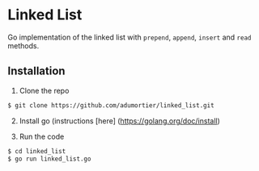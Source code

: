 # Linked List

Go implementation of the linked list with `prepend`, `append`, `insert` and `read` methods.

## Installation

1. Clone the repo
```sh
$ git clone https://github.com/adumortier/linked_list.git
```
2. Install go (instructions [here] (https://golang.org/doc/install)

3. Run the code

```sh
$ cd linked_list
$ go run linked_list.go
```
